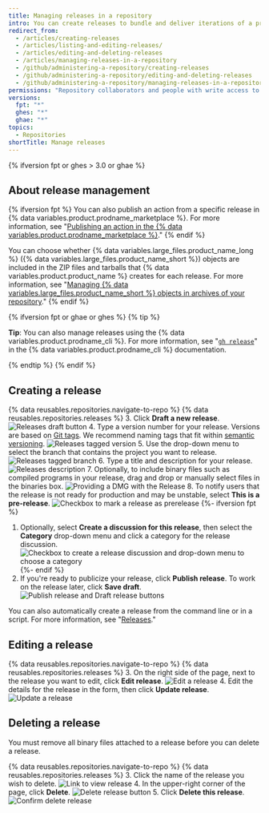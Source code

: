 ```yaml
---
title: Managing releases in a repository
intro: You can create releases to bundle and deliver iterations of a project to users.
redirect_from:
  - /articles/creating-releases
  - /articles/listing-and-editing-releases/
  - /articles/editing-and-deleting-releases
  - /articles/managing-releases-in-a-repository
  - /github/administering-a-repository/creating-releases
  - /github/administering-a-repository/editing-and-deleting-releases
  - /github/administering-a-repository/managing-releases-in-a-repository
permissions: "Repository collaborators and people with write access to a repository can create, edit, and delete a release."
versions:
  fpt: "*"
  ghes: "*"
  ghae: "*"
topics:
  - Repositories
shortTitle: Manage releases
---
```


{% ifversion fpt or ghes > 3.0 or ghae %}

## About release management

{% ifversion fpt %}
You can also publish an action from a specific release in {% data variables.product.prodname_marketplace %}. For more information, see "<a href="/actions/creating-actions/publishing-actions-in-github-marketplace" class="dotcom-only">Publishing an action in the {% data variables.product.prodname_marketplace %}</a>."
{% endif %}

You can choose whether {% data variables.large_files.product_name_long %} ({% data variables.large_files.product_name_short %}) objects are included in the ZIP files and tarballs that {% data variables.product.product_name %} creates for each release. For more information, see "[Managing {% data variables.large_files.product_name_short %} objects in archives of your repository](/github/administering-a-repository/managing-git-lfs-objects-in-archives-of-your-repository)."
{% endif %}

{% ifversion fpt or ghae or ghes %}
{% tip %}

**Tip**: You can also manage releases using the {% data variables.product.prodname_cli %}. For more information, see "[`gh release`](https://cli.github.com/manual/gh_release)" in the {% data variables.product.prodname_cli %} documentation.

{% endtip %}
{% endif %}

## Creating a release

{% data reusables.repositories.navigate-to-repo %}
{% data reusables.repositories.releases %} 3. Click **Draft a new release**.
![Releases draft button](/assets/images/help/releases/draft_release_button.png) 4. Type a version number for your release. Versions are based on [Git tags](https://git-scm.com/book/en/Git-Basics-Tagging). We recommend naming tags that fit within [semantic versioning](http://semver.org/).
![Releases tagged version](/assets/images/help/releases/releases-tag-version.png) 5. Use the drop-down menu to select the branch that contains the project you want to release.
![Releases tagged branch](/assets/images/help/releases/releases-tag-branch.png) 6. Type a title and description for your release.
![Releases description](/assets/images/help/releases/releases_description.png) 7. Optionally, to include binary files such as compiled programs in your release, drag and drop or manually select files in the binaries box.
![Providing a DMG with the Release](/assets/images/help/releases/releases_adding_binary.gif) 8. To notify users that the release is not ready for production and may be unstable, select **This is a pre-release**.
![Checkbox to mark a release as prerelease](/assets/images/help/releases/prerelease_checkbox.png)
{%- ifversion fpt %}

1. Optionally, select **Create a discussion for this release**, then select the **Category** drop-down menu and click a category for the release discussion.
   ![Checkbox to create a release discussion and drop-down menu to choose a category](/assets/images/help/releases/create-release-discussion.png)
   {%- endif %}
2. If you're ready to publicize your release, click **Publish release**. To work on the release later, click **Save draft**.
   ![Publish release and Draft release buttons](/assets/images/help/releases/release_buttons.png)

You can also automatically create a release from the command line or in a script. For more information, see "[Releases](/rest/reference/repos/#create-a-release)."

## Editing a release

{% data reusables.repositories.navigate-to-repo %}
{% data reusables.repositories.releases %} 3. On the right side of the page, next to the release you want to edit, click **Edit release**.
![Edit a release](/assets/images/help/releases/edit-release.png) 4. Edit the details for the release in the form, then click **Update release**.
![Update a release](/assets/images/help/releases/update-release.png)

## Deleting a release

You must remove all binary files attached to a release before you can delete a release.

{% data reusables.repositories.navigate-to-repo %}
{% data reusables.repositories.releases %} 3. Click the name of the release you wish to delete.
![Link to view release](/assets/images/help/releases/release-name-link.png) 4. In the upper-right corner of the page, click **Delete**.
![Delete release button](/assets/images/help/releases/delete-release.png) 5. Click **Delete this release**.
![Confirm delete release](/assets/images/help/releases/confirm-delete-release.png)
